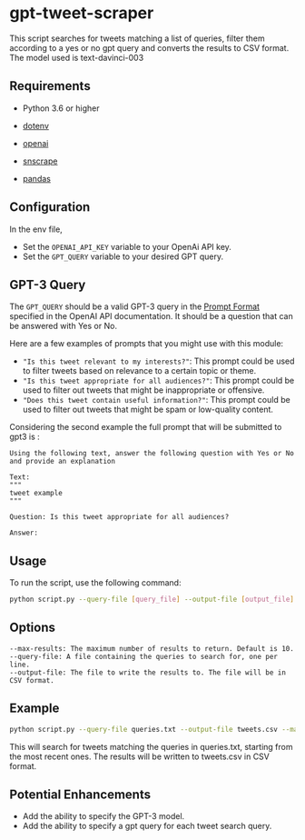 # gpt-tweet-scraper
This script searches for tweets matching a list of queries, filter them according to a yes or no gpt query and converts the results to CSV format.
The model used is text-davinci-003

## Requirements
- Python 3.6 or higher

- [dotenv](https://pypi.org/project/python-dotenv/)
- [openai](https://pypi.org/project/openai/)
- [snscrape](https://pypi.org/project/snscrape/)
- [pandas](https://pypi.org/project/pandas/)

## Configuration
In the env file,

- Set the `OPENAI_API_KEY` variable to your OpenAi API key.
- Set the `GPT_QUERY` variable to your desired GPT query.

## GPT-3 Query

The `GPT_QUERY` should be a valid GPT-3 query in the [Prompt Format](https://beta.openai.com/docs/api-reference/completions/create#prompt-format) specified in the OpenAI API documentation. It should be a question that can be answered with Yes or No.

Here are a few examples of prompts that you might use with this module:

- `"Is this tweet relevant to my interests?"`: This prompt could be used to filter tweets based on relevance to a certain topic or theme.
- `"Is this tweet appropriate for all audiences?"`: This prompt could be used to filter out tweets that might be inappropriate or offensive.
- `"Does this tweet contain useful information?"`: This prompt could be used to filter out tweets that might be spam or low-quality content.

Considering the second example the full prompt that will be submitted to gpt3 is :

```
Using the following text, answer the following question with Yes or No and provide an explanation

Text:
"""
tweet example
"""

Question: Is this tweet appropriate for all audiences?

Answer:
```

## Usage

To run the script, use the following command:

```bash
python script.py --query-file [query_file] --output-file [output_file]
```

## Options

    --max-results: The maximum number of results to return. Default is 10.
    --query-file: A file containing the queries to search for, one per line.
    --output-file: The file to write the results to. The file will be in CSV format.
 

## Example

  ```bash
  python script.py --query-file queries.txt --output-file tweets.csv --max-results 100
  ```
This will search for tweets matching the queries in queries.txt, starting from the most recent ones. The results will be written to tweets.csv in CSV format.


## Potential Enhancements
- Add the ability to specify the GPT-3 model.
- Add the ability to specify a gpt query for each tweet search query.
